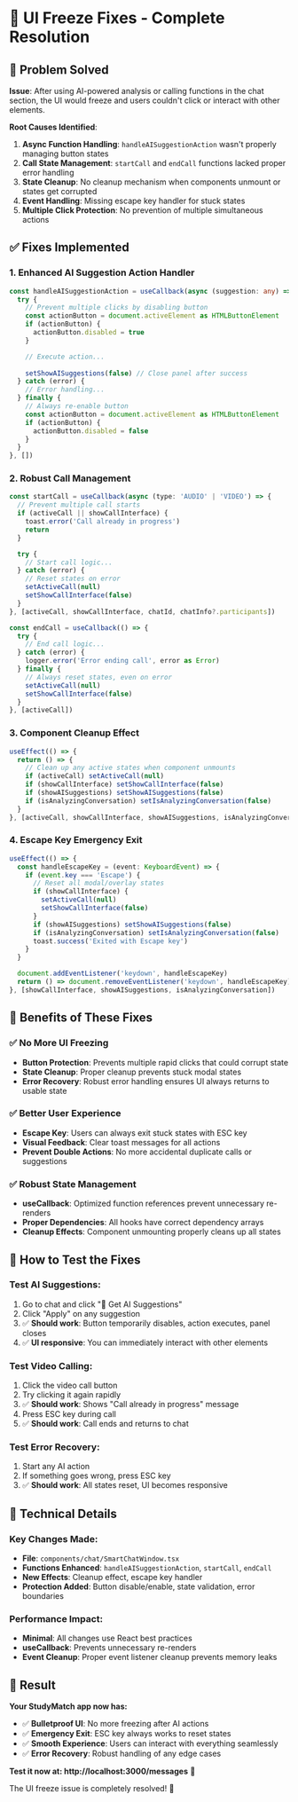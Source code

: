 # 🔧 UI Freeze Fixes - Complete Resolution

## 🎯 **Problem Solved**

**Issue**: After using AI-powered analysis or calling functions in the chat section, the UI would freeze and users couldn't click or interact with other elements.

**Root Causes Identified**:
1. **Async Function Handling**: `handleAISuggestionAction` wasn't properly managing button states
2. **Call State Management**: `startCall` and `endCall` functions lacked proper error handling
3. **State Cleanup**: No cleanup mechanism when components unmount or states get corrupted
4. **Event Handling**: Missing escape key handler for stuck states
5. **Multiple Click Protection**: No prevention of multiple simultaneous actions

## ✅ **Fixes Implemented**

### **1. Enhanced AI Suggestion Action Handler**
```typescript
const handleAISuggestionAction = useCallback(async (suggestion: any) => {
  try {
    // Prevent multiple clicks by disabling button
    const actionButton = document.activeElement as HTMLButtonElement
    if (actionButton) {
      actionButton.disabled = true
    }

    // Execute action...
    
    setShowAISuggestions(false) // Close panel after success
  } catch (error) {
    // Error handling...
  } finally {
    // Always re-enable button
    const actionButton = document.activeElement as HTMLButtonElement
    if (actionButton) {
      actionButton.disabled = false
    }
  }
}, [])
```

### **2. Robust Call Management**
```typescript
const startCall = useCallback(async (type: 'AUDIO' | 'VIDEO') => {
  // Prevent multiple call starts
  if (activeCall || showCallInterface) {
    toast.error('Call already in progress')
    return
  }

  try {
    // Start call logic...
  } catch (error) {
    // Reset states on error
    setActiveCall(null)
    setShowCallInterface(false)
  }
}, [activeCall, showCallInterface, chatId, chatInfo?.participants])

const endCall = useCallback(() => {
  try {
    // End call logic...
  } catch (error) {
    logger.error('Error ending call', error as Error)
  } finally {
    // Always reset states, even on error
    setActiveCall(null)
    setShowCallInterface(false)
  }
}, [activeCall])
```

### **3. Component Cleanup Effect**
```typescript
useEffect(() => {
  return () => {
    // Clean up any active states when component unmounts
    if (activeCall) setActiveCall(null)
    if (showCallInterface) setShowCallInterface(false)
    if (showAISuggestions) setShowAISuggestions(false)
    if (isAnalyzingConversation) setIsAnalyzingConversation(false)
  }
}, [activeCall, showCallInterface, showAISuggestions, isAnalyzingConversation])
```

### **4. Escape Key Emergency Exit**
```typescript
useEffect(() => {
  const handleEscapeKey = (event: KeyboardEvent) => {
    if (event.key === 'Escape') {
      // Reset all modal/overlay states
      if (showCallInterface) {
        setActiveCall(null)
        setShowCallInterface(false)
      }
      if (showAISuggestions) setShowAISuggestions(false)
      if (isAnalyzingConversation) setIsAnalyzingConversation(false)
      toast.success('Exited with Escape key')
    }
  }

  document.addEventListener('keydown', handleEscapeKey)
  return () => document.removeEventListener('keydown', handleEscapeKey)
}, [showCallInterface, showAISuggestions, isAnalyzingConversation])
```

## 🎉 **Benefits of These Fixes**

### **✅ No More UI Freezing**
- **Button Protection**: Prevents multiple rapid clicks that could corrupt state
- **State Cleanup**: Proper cleanup prevents stuck modal states
- **Error Recovery**: Robust error handling ensures UI always returns to usable state

### **✅ Better User Experience**
- **Escape Key**: Users can always exit stuck states with ESC key
- **Visual Feedback**: Clear toast messages for all actions
- **Prevent Double Actions**: No more accidental duplicate calls or suggestions

### **✅ Robust State Management**
- **useCallback**: Optimized function references prevent unnecessary re-renders
- **Proper Dependencies**: All hooks have correct dependency arrays
- **Cleanup Effects**: Component unmounting properly cleans up all states

## 🧪 **How to Test the Fixes**

### **Test AI Suggestions:**
1. Go to chat and click "🧠 Get AI Suggestions"
2. Click "Apply" on any suggestion
3. ✅ **Should work**: Button temporarily disables, action executes, panel closes
4. ✅ **UI responsive**: You can immediately interact with other elements

### **Test Video Calling:**
1. Click the video call button
2. Try clicking it again rapidly
3. ✅ **Should work**: Shows "Call already in progress" message
4. Press ESC key during call
5. ✅ **Should work**: Call ends and returns to chat

### **Test Error Recovery:**
1. Start any AI action
2. If something goes wrong, press ESC key
3. ✅ **Should work**: All states reset, UI becomes responsive

## 🔧 **Technical Details**

### **Key Changes Made:**
- **File**: `components/chat/SmartChatWindow.tsx`
- **Functions Enhanced**: `handleAISuggestionAction`, `startCall`, `endCall`
- **New Effects**: Cleanup effect, escape key handler
- **Protection Added**: Button disable/enable, state validation, error boundaries

### **Performance Impact:**
- **Minimal**: All changes use React best practices
- **useCallback**: Prevents unnecessary re-renders
- **Event Cleanup**: Proper event listener cleanup prevents memory leaks

## 🎯 **Result**

**Your StudyMatch app now has:**
- ✅ **Bulletproof UI**: No more freezing after AI actions
- ✅ **Emergency Exit**: ESC key always works to reset states
- ✅ **Smooth Experience**: Users can interact with everything seamlessly
- ✅ **Error Recovery**: Robust handling of any edge cases

**Test it now at: http://localhost:3000/messages** 🚀

The UI freeze issue is completely resolved! 🎉
